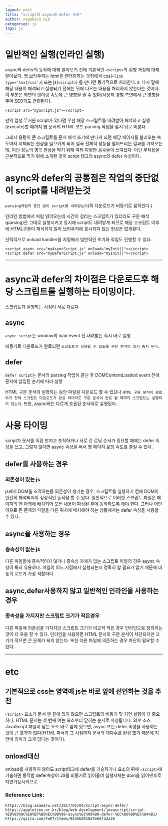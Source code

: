 ```yaml
---
layout: post
title: "script의 async와 defer 속성"
author: negabaro kim
categories: js
tags: js
---
```


# 일반적인 실행(인라인 실행)

async와 defer의 동작에 대해 알아보기 전에 기본적인 `<script>`의 실행 과정에 대해 알아보자.
웹 브라우저는 html을 랜더링하는 과정에서 css(`<link type='text/css'>`) 또는 js(`<script>`) 를 만나면 동기적으로 처리한다.ｓ
다시 말해 해당 내용이 해석되고 실행되기 전에는 뒤에 나오는 내용을 처리하지 않는다는 것이다. 이 부분은 화면의 랜더링 속도에 큰 영향을 줄 수 있다(사용자 경험 측면에서 큰 영향을 주며 SEO와도 관련된다).

```
<script src="myScript.js"></script>
```

만약 엄청 무거운 script가 있다면 우선 해당 스크립트를 내려받아 해석하고 실행(execute)할 때까지 웹 문서의 HTML 코드 parsing 작업을 잠시 뒤로 미룬다.

그래서 용량이 큰 스크립트를 문서 해석 초기에 만나게 되면 해당 페이지를 불러오는 속도마저 지체되는 현상을 일으키게 되어 결국 전체적 성능을 떨어뜨리는 결과를 가져오는데, 이런 성능의 병목 현상을 막기 위해 여러 다양한 꼼수들이 쓰여왔다. 이런 부작용을 근본적으로 막기 위해 소개된 것이 script 태그의 async와 defer 속성이다.

# async와 defer의 공통점은 작업의 중단없이 script를 내려받는것

`parsing작업의 중단 없이 script를 내려받는다`(즉 다운로드가 비동기로 움직인다.)

인라인 방법에서 처럼 읽어오는데 시간이 걸리는 스크립트가 있더라도 구문 해석(parsing)은 그대로 실행시키고
동시에 script도 내려받게 되므로 해당 스크립트 이후에 HTML구문이 해석되지 않아 브라우저에 표시되지 않는 현상은 없게된다.

선택적으로 onload handler를 지정해서 일반적인 초기화 작업도 진행할 수 있다.

```
<script async src="myAsyncScript.js" onload="myInit()"></script>
<script defer src="myDeferScript.js" onload="myInit()"></script>
```

---

# async과 defer의 차이점은 다운로드후 해당 스크립트를 실행하는 타이밍이다.

스크립트가 실행되는 시점이 서로 다르다

## async

`async script`는 window의 load event 전 내려받는 즉시 바로 실행

비동기로 다운로드가 완료되면 `스크립트가 실행될 수 있도록 구문 분석이 일시 중지 된다`.

## defer

`defer script`는 문서의 parsing 작업이 끝난 후 DOMContentLoaded event 전에 문서에 삽입된 순서에 따라 실행

HTML 구문 분석이 실행되는 동안 파일을 다운로드 할 수 있으나 `HTML 구문 분석이 완료되기 전에 스크립트 다운로드가 완료 되더라도 구문 분석이 완료 될 때까지 스크립트는 실행되지 않는다`. 또한, async와는 다르게 호출된 순서대로 실행된다.

# 사용 타이밍

script가 문서를 직접 만지고 조작하거나 서로 간 로딩 순서가 중요할 때에는 defer 속성을 쓰고,
그렇지 않다면 async 속성을 써서 웹 페이지 로딩 속도를 줄일 수 있다.

## defer를 사용하는 경우

### 의존성이 있는 js

js에서 DOM을 조작하는등 의존성이 생기는 경우, 스크립트를 실행하기 전에 DOM이 완전히 해석되어야 정상적인 동작을 할 수 있다.
일반적으로 이러한 스크립트 파일은 페이지의 맨 아래에 배치되어 모든 내용이 파싱된 후에 동작하도록 해야 한다.
그러나 어떤 이유로 든 문제의 파일을 다른 위치에 배치해야 하는 상황에서는 defer 속성을 사용할 수 있다.

## async을 사용하는 경우

### 종속성이 없는 js

다른 파일들에 종속적이지 않거나 종속성 자체가 없는 스크립트 파일의 경우 async 속성이 특히 유용하다.
파일이 어느 지점에서 실행되는지 정확히 알 필요가 없기 때문에 비동기 로드가 가장 적합하다.

## async,defer사용하지 않고 일반적인 인라인을 사용하는 경우

### 종속성을 가지지만 스크립트 크기가 작은경우

다른 파일에 의존성을 가지지만 스크립트 크기가 비교적 작은 경우 인라인으로 정의하는 것이 더 유용 할 수 있다.
인라인을 사용하면 HTML 문서의 구문 분석이 차단되지만 크기가 작으면 큰 문제가 되지 않는다.
또한 다른 파일에 의존하는 경우 차단이 필요할 수 있다.

---

# etc

## 기본적으로 css는 <head> 영역에 js는 </body> 바로 앞에 선언하는 것을 추천

`<script>` 요소가 문서 맨 끝에 있지 않으면 스크립트의 비동기 및 지연 실행이 더 중요하다. HTML 문서는 첫 번째 여는 <html> 요소부터 닫히는 순서로 파싱됩니다. 외부 소스 JavaScript 파일이 닫는 </body> 요소 바로 앞에 있으면, async 또는 defer 속성을 사용하는 것이 큰 효과가 없다(HTML 파서가 그 시점까지 문서의 대다수를 완성 했기 때문에 지연에 의미가 크게 없다는 것이다).

## onload대신

onload를 사용하지 않아도 script태그에 defer를 기술하거나 요소의 뒤에 `<script>`에 기술하면 동작함
defer속성이 JS를 비동기로 읽어들여 실행자체는 dom을 읽어낸후로 지연가능시키므로

### Reference Link:

```
https://blog.asamaru.net/2017/05/04/script-async-defer/
https://appletree.or.kr/blog/web-development/javascript/script-%ED%83%9C%EA%B7%B8%EC%9D%98-async%EC%99%80-defer-%EC%86%8D%EC%84%B1/
https://qiita.com/FeET/items/9445b0518d7e66fa2a26
```